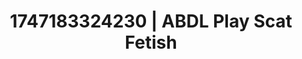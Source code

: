 ---
categories:
- Emotion-driven NSFW
- Self-pleasure
- Erotic dreamscape
- 3D animation
- Erotic close-up
image: /assets/images/1747183324230.webp
layout: post
seo:
  description: Featured content with high-quality Scat Fetish, ABDL Play. HD images
    available.
  keywords: Scat Fetish, ABDL Play
  og_image: /assets/images/1747183324230.webp
  schema_type: VisualArtwork
tags:
- '#1747183324230'
- ABDL Play
- Scat Fetish
title: 1747183324230 | ABDL Play Scat Fetish
---